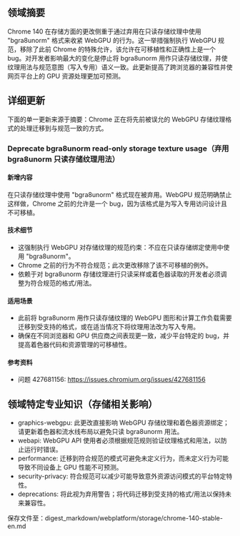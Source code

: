 ## 领域摘要

Chrome 140 在存储方面的更改侧重于通过弃用在只读存储纹理中使用 "bgra8unorm" 格式来收紧 WebGPU 的行为。这一举措强制执行 WebGPU 规范，移除了此前 Chrome 的特殊允许，该允许在可移植性和正确性上是一个 bug。对开发者影响最大的变化是停止将 bgra8unorm 用作只读存储纹理，并使纹理用法与规范意图（写入专用）语义一致。此更新提高了跨浏览器的兼容性并使网页平台上的 GPU 资源处理更加可预测。

## 详细更新

下面的单一更新来源于摘要：Chrome 正在将先前被误允的 WebGPU 存储纹理格式的处理迁移到与规范一致的方式。

### Deprecate bgra8unorm read-only storage texture usage（弃用 bgra8unorm 只读存储纹理用法）

#### 新增内容
在只读存储纹理中使用 "bgra8unorm" 格式现在被弃用。WebGPU 规范明确禁止这样做，Chrome 之前的允许是一个 bug，因为该格式是为写入专用访问设计且不可移植。

#### 技术细节
- 这强制执行 WebGPU 对存储纹理的规范约束：不应在只读存储绑定使用中使用 "bgra8unorm"。
- Chrome 之前的行为不符合规范；此次更改移除了该不可移植的例外。
- 依赖于对 bgra8unorm 存储纹理进行只读采样或着色器读取的开发者必须调整为符合规范的格式/用法。

#### 适用场景
- 此前将 bgra8unorm 用作只读存储纹理的 WebGPU 图形和计算工作负载需要迁移到受支持的格式，或在适当情况下将纹理用法改为写入专用。
- 确保在不同浏览器和 GPU 供应商之间表现更一致，减少平台特定的 bug，并提高着色器代码和资源管理的可移植性。

#### 参考资料
- 问题 427681156: https://issues.chromium.org/issues/427681156

## 领域特定专业知识（存储相关影响）
- graphics-webgpu: 此更改直接影响 WebGPU 存储纹理和着色器资源绑定；请更新着色器和流水线布局以避免只读 bgra8unorm 用法。
- webapi: WebGPU API 使用者必须根据规范规则验证纹理格式和用法，以防止运行时错误。
- performance: 迁移到符合规范的模式可避免未定义行为，而未定义行为可能导致不同设备上 GPU 性能不可预测。
- security-privacy: 符合规范可以减少可能导致意外资源访问模式的平台特定特性。
- deprecations: 将此视为弃用警告；将代码迁移到受支持的格式/用法以保持未来兼容性。

保存文件至：digest_markdown/webplatform/storage/chrome-140-stable-en.md